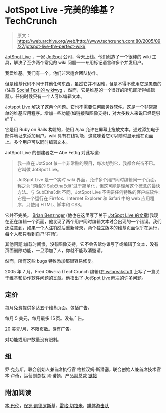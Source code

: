 # JotSpot Live -完美的维基？TechCrunch

> 原文：<https://web.archive.org/web/http://www.techcrunch.com:80/2005/09/27/jotspot-live-the-perfect-wiki/>

 [JotSpot Live](https://web.archive.org/web/20230326021844/http://www.jotlive.com/) ，一家 [JotSpot](https://web.archive.org/web/20230326021844/http://www.jot.com/) 公司，今天上线。他们创造了一个很棒的 wiki 工具，解决了至少两个常见的 wiki 问题——专用标记语言和多个并发用户。

我爱维基。我们有一个。他们非常适合团队协作。

但是维基代码不同于其他任何东西，虽然它并不困难，但是不得不使用它是愚蠢的(注意 [Social Text 的 wikiwyg](https://web.archive.org/web/20230326021844/http://www.socialtext.com/weblog/050821wikiwyg.html) ，然而，它是维基的一个很好的所见即所得编辑器)。任何时候只有一个人可以编辑文本。

Jotspot Live 解决了这两个问题。它也不需要任何服务器软件。这是一个非常简单的维基应用程序。增加一些功能(如链接和图像支持)，对大多数人来说已经足够好了。

它是用 Ruby on Rails 构建的，使用 Ajax 允许在屏幕上拖放文本。通过添加电子邮件地址来添加用户。wiki 具有在线功能，这意味着它可以随时显示谁在页面上。多个用户可以同时编辑文本。

JotSpot Live 的创建者之一 Abe Fettig 对此写道:

> 我一直在 JotSpot 做一个非常酷的项目，每次想到它，我都会兴奋不已。它叫做 JotSpot Live。
> 
> JotSpot Live 是一个实时 wiki 界面，允许多个用户同时编辑同一个页面。称之为“网络的 SubEthaEdit”过于简单化，但这可能是理解这个概念的最快方法。与 SubEthaEdit 不同，JotSpot Live 不需要任何特殊的客户端软件:它是一个运行在 Firefox、Internet Explorer 和 Safari 中的 web 应用程序，只使用 HTML、脚本和 CSS。

它并不完美。 [Brian Benzinger](https://web.archive.org/web/20230326021844/http://solutionwatch.com/) (他也在这里写了关于 [JotSpot Live 的文章](https://web.archive.org/web/20230326021844/http://www.solutionwatch.com/238/jotspot-live-live-group-note-taking-in-real-time/))我现在正在编辑一个页面，他发现了两个用户同时编辑文本时会出现的一个错误。我们还注意到，如果一个人注销然后重新登录，两个独立版本的维基页面似乎在运行，每个人都只看到自己“在场”。

其他问题:加载时间慢，没有图像支持，它不会告诉你谁写了或编辑了文本，没有页面删除功能，一旦添加了人，你就不能取消邀请。

然而，所有这些 bugs 特性添加都很容易修复。

2005 年 7 月，Fred Oliveira (TechCrunch 编辑)[在 webreakstuff](https://web.archive.org/web/20230326021844/http://webreakstuff.com/blog/2005/07/collaborative-editing-solutions-almost-none/) 上写了一篇关于维基和协作软件问题的文章。他指出了 JotSpot Live 解决的许多问题。

## 定价

每月免费提供多达五个维基页面。包括广告。

每月 5 美元，每月最多 15 页。没有广告。

20 美元/月，不限页数。没有广告。

对功能或用户数量没有限制。

## 组

乔·克劳斯，联合创始人兼首席执行官
格拉汉姆·斯潘塞，联合创始人兼首席技术官
本·卢奇，运营副总裁
肯·诺顿，产品副总裁
[链接](https://web.archive.org/web/20230326021844/http://www.jot.com/about/)

## 附加阅读

[本·巴伦](https://web.archive.org/web/20230326021844/http://benbarren.blogspot.com/2005/09/wikis-are-red-hot.html)，[保罗·凯德罗斯基](https://web.archive.org/web/20230326021844/http://www.kedrosky.com/mt/mt-tb.cgi/1636)，[雷格·切拉米](https://web.archive.org/web/20230326021844/http://web2-0.blogspot.com/2005/09/jotlive-realtime-document.html)，[媒体游击队](https://web.archive.org/web/20230326021844/http://mmanuel.typepad.com/media_guerrilla_linkblog/2005/09/jotspot_introdu.html)